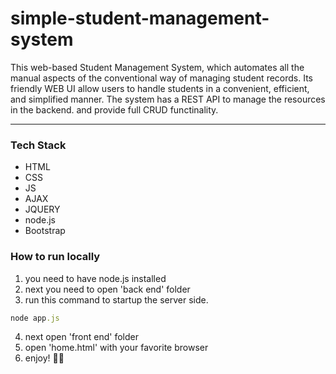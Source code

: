 # simple-student-management-system

This web-based Student Management System, which automates all the manual aspects of the conventional way of 
managing student records. Its friendly WEB UI allow users to handle
students in a convenient, efficient, and simplified manner. The system
has a REST API to manage the resources in the backend. and provide full CRUD functinality.

***

### Tech Stack ###
- HTML
- CSS
- JS
- AJAX
- JQUERY
- node.js
- Bootstrap

### How to run locally ###
1. you need to have node.js installed
2. next you need to open 'back end' folder 
3. run this command to startup the server side.
```ruby
node app.js
```
4. next open 'front end' folder
5. open 'home.html' with your favorite browser
6. enjoy! 🥳🎉
